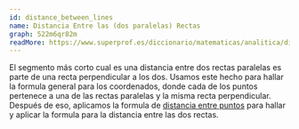 ```yaml
---
id: distance_between_lines
name: Distancia Entre las (dos paralelas) Rectas
graph: 522m6qr82m
readMore: https://www.superprof.es/diccionario/matematicas/analitica/distancia-rectas.html
---
```


El segmento más corto cual es una distancia entre dos rectas paralelas es parte de una recta perpendicular a los dos. Usamos este hecho para hallar la formula general para los coordenados, donde cada de los puntos pertenece a una de las rectas paralelas y la misma recta perpendicular. Después de eso, aplicamos la formula de [distancia entre puntos](distance_between_points) para hallar y aplicar la formula para la distancia entre las dos rectas.
